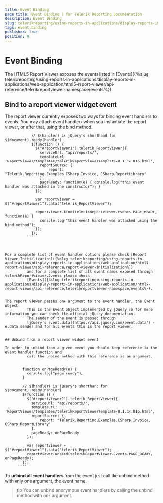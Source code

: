 ```yaml
---
title: Event Binding
page_title: Event Binding | for Telerik Reporting Documentation
description: Event Binding
slug: telerikreporting/using-reports-in-applications/display-reports-in-applications/web-application/html5-report-viewer/event-binding
tags: event,binding
published: True
position: 9
---
```


# Event Binding



The HTML5 Report Viewer exposes the events listed in [Events]({%slug telerikreporting/using-reports-in-applications/display-reports-in-applications/web-application/html5-report-viewer/api-reference/telerikreportviewer-namespace/events%}).
      

## Bind to a report viewer widget event

The report viewer currently exposes two ways for binding event handlers to events.
          You may attach event handlers when you instantiate the report viewer, or after that, using the bind method.
        

````
            // $(handler) is jQuery's shorthand for $(document).ready(handler)
            $(function () {
              $("#reportViewer1").telerik_ReportViewer({
                serviceUrl: "api/reports/",
                templateUrl: 'ReportViewer/templates/telerikReportViewerTemplate-8.1.14.816.html',
                reportSource: {
                    report: "Telerik.Reporting.Examples.CSharp.Invoice, CSharp.ReportLibrary"
                },
                pageReady: function(e) { console.log("this event handler was attached in the constructor"); }
              });
              
              var reportViewer = $("#reportViewer1").data("telerik_ReportViewer");
              
              reportViewer.bind(telerikReportViewer.Events.PAGE_READY, function(e) { 
                console.log("this event handler was attached using the bind method");
              });
            });
          ````



For a complete list of event handler options please check [Report Viewer Initialization]({%slug telerikreporting/using-reports-in-applications/display-reports-in-applications/web-application/html5-report-viewer/api-reference/report-viewer-initialization%})
          and for a complete list of all event names exposed through telerikReportViewer.Events please check
          [Events]({%slug telerikreporting/using-reports-in-applications/display-reports-in-applications/web-application/html5-report-viewer/api-reference/telerikreportviewer-namespace/events%}).
        

The report viewer passes one argument to the event handler, the Event object.
          This is the Event object implemented by jQuery so for more information you can check the official jQuery documentation.
          The sender of the event is passed through 
          [jQuery's event.data](https://api.jquery.com/event.data/) - e.data.sender and for all events this is the report viewer.
        

## Unbind from a report viewer widget event

In order to unbind from a given event you should keep reference to the event handler function and
          call the unbind method with this reference as an argument.
        

````
            function onPageReady(e) { 
              console.log("page ready"); 
            }
            
            // $(handler) is jQuery's shorthand for $(document).ready(handler)
            $(function () {
              $("#reportViewer1").telerik_ReportViewer({
                serviceUrl: "api/reports/",
                templateUrl: 'ReportViewer/templates/telerikReportViewerTemplate-8.1.14.816.html',
                reportSource: {
                    report: "Telerik.Reporting.Examples.CSharp.Invoice, CSharp.ReportLibrary"
                },
                pageReady: onPageReady
              });
              
              var reportViewer = $("#reportViewer1").data("telerik_ReportViewer");
              reportViewer.unbind(telerikReportViewer.Events.PAGE_READY, onPageReady);
            });
          ````



To __unbind all event handlers__ from the event just call the unbind method with only one argument, the event name.
        

>tip You can unbind anonymous event handlers by calling the unbind method with one argument.          


